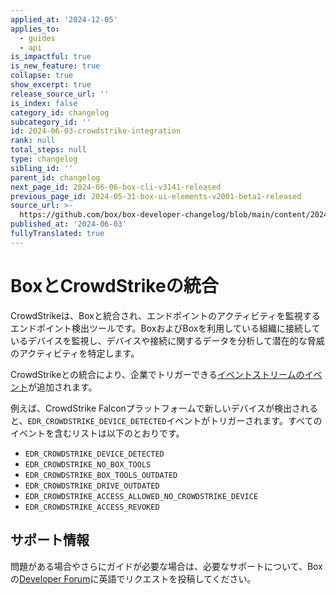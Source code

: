```yaml
---
applied_at: '2024-12-05'
applies_to:
  - guides
  - api
is_impactful: true
is_new_feature: true
collapse: true
show_excerpt: true
release_source_url: ''
is_index: false
category_id: changelog
subcategory_id: ''
id: 2024-06-03-crowdstrike-integration
rank: null
total_steps: null
type: changelog
sibling_id: ''
parent_id: changelog
next_page_id: 2024-06-06-box-cli-v3141-released
previous_page_id: 2024-05-31-box-ui-elements-v2001-beta1-released
source_url: >-
  https://github.com/box/box-developer-changelog/blob/main/content/2024/06-03-crowdstrike-integration.md
published_at: '2024-06-03'
fullyTranslated: true
---
```

# BoxとCrowdStrikeの統合

CrowdStrikeは、Boxと統合され、エンドポイントのアクティビティを監視するエンドポイント検出ツールです。BoxおよびBoxを利用している組織に接続しているデバイスを監視し、デバイスや接続に関するデータを分析して潜在的な脅威のアクティビティを特定します。

CrowdStrikeとの統合により、企業でトリガーできる[イベントストリームのイベント][1]が追加されます。

<!-- more -->

例えば、CrowdStrike Falconプラットフォームで新しいデバイスが検出されると、`EDR_CROWDSTRIKE_DEVICE_DETECTED`イベントがトリガーされます。すべてのイベントを含むリストは以下のとおりです。

* `EDR_CROWDSTRIKE_DEVICE_DETECTED`
* `EDR_CROWDSTRIKE_NO_BOX_TOOLS`
* `EDR_CROWDSTRIKE_BOX_TOOLS_OUTDATED`
* `EDR_CROWDSTRIKE_DRIVE_OUTDATED`
* `EDR_CROWDSTRIKE_ACCESS_ALLOWED_NO_CROWDSTRIKE_DEVICE`
* `EDR_CROWDSTRIKE_ACCESS_REVOKED`

## サポート情報

問題がある場合やさらにガイドが必要な場合は、必要なサポートについて、Boxの[Developer Forum][2]に英語でリクエストを投稿してください。

[1]: g://events/enterprise-events/for-enterprise#event-types

[2]: https://forum.box.com/
